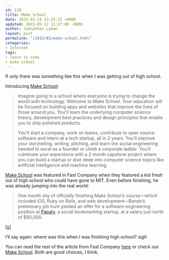 ```yaml
---
id: 119
title: Make School
date: 2015-03-14 23:32:23 +0000
updated: 2015-05-12 11:27:00 -0800
author: Johnathan Lyman
layout: post
permalink: "/2015/03/make-school.html"
categories:
- Internet
tags:
- learn to code
- make school
---
```

If only there was something like this when I was getting out of high school.

Introducing [Make School][1]:

> Imagine going to a school where everyone is trying to change the world with technology. Welcome to Make School. Your education will be focused on building apps and websites that improve the lives of those around you. You’ll learn the underlying computer science theory, development best practices and design principles that enable you to ship polished products.

> You’ll start a company, work on teams, contribute to open source software and intern at a tech startup, all in 2 years. You’ll improve your storytelling, writing, pitching, and learn the social engineering needed to excel as a founder or climb a corporate ladder. You’ll culminate your experience with a 2 month capstone project where you can build a startup or dive deep into computer science topics like artificial intelligence and machine learning.

[Make School][2] was featured in Fast Company when they featured a kid fresh out of high school who could have gone to MIT. Even before finishing, he was already jumping into the real world:

> One month shy of officially finishing Make School’s course—which included iOS, Ruby on Rails, and web development—Bando’s preliminary job hunt yielded an offer for a software engineering position at [Papaly][7], a social bookmarking startup, at a salary just north of $90,000.

[[s][9]]

I’ll say again: where was this when I was finishing high school? _sigh_

You can read the rest of the article from Fast Company [here][10] or check out [Make School][11]. Both are good choices, I think.

[1]: https://www.makeschool.com
[2]: https://www.makeschool.com
[7]: https://papaly.com/
[9]: http://www.fastcompany.com/3043275/my-creative-life/how-one-high-school-grad-studied-computer-science-debt-free-and-nabbed-a-90?partner=rss
[10]: http://www.fastcompany.com/3043275/my-creative-life/how-one-high-school-grad-studied-computer-science-debt-free-and-nabbed-a-90?partner=rss
[11]: https://www.makeschool.com